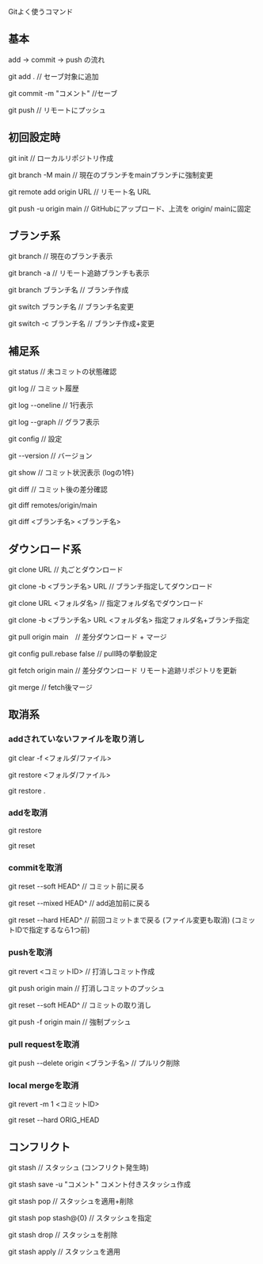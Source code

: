 Gitよく使うコマンド

## 基本
add -> commit -> push の流れ

git add . // セーブ対象に追加


git commit -m "コメント" //セーブ

git push // リモートにプッシュ

## 初回設定時

git init // ローカルリポジトリ作成

git branch -M main // 現在のブランチをmainブランチに強制変更

git remote add origin URL // リモート名 URL

git push -u origin main // GitHubにアップロード、上流を origin/
mainに固定

## ブランチ系

git branch // 現在のブランチ表示

git branch -a // リモート追跡ブランチも表示

git branch ブランチ名 // ブランチ作成

git switch ブランチ名 // ブランチ名変更

git switch -c ブランチ名 // ブランチ作成+変更


## 補足系

git status // 未コミットの状態確認

git log // コミット履歴

git log --oneline // 1行表示

git log --graph // グラフ表示

git config // 設定

git --version // バージョン

git show // コミット状況表示 (logの1件)

git diff // コミット後の差分確認

git diff remotes/origin/main

git diff <ブランチ名> <ブランチ名>

## ダウンロード系

git clone URL // 丸ごとダウンロード

git clone -b <ブランチ名> URL // ブランチ指定してダウンロード

git clone URL <フォルダ名> // 指定フォルダ名でダウンロード

git clone -b <ブランチ名> URL <フォルダ名> 指定フォルダ名+ブランチ指定

git pull origin main　// 差分ダウンロード + マージ

git config pull.rebase false // pull時の挙動設定

git fetch origin main // 差分ダウンロード リモート追跡リポジトリを更新

git merge // fetch後マージ

## 取消系

### addされていないファイルを取り消し

git clear -f <フォルダ/ファイル>

git restore <フォルダ/ファイル>

git restore .

### addを取消

git restore

git reset

### commitを取消

git reset --soft HEAD^ // コミット前に戻る

git reset --mixed HEAD^ // add追加前に戻る

git reset --hard HEAD^ // 前回コミットまで戻る (ファイル変更も取消)
(コミットIDで指定するなら1つ前)

### pushを取消

git revert <コミットID> // 打消しコミット作成

git push origin main // 打消しコミットのプッシュ

git reset --soft HEAD^ // コミットの取り消し

git push -f origin main // 強制プッシュ

### pull requestを取消

git push --delete origin <ブランチ名> // プルリク削除


### local mergeを取消

git revert -m 1 <コミットID>

git reset --hard ORIG_HEAD


## コンフリクト

git stash // スタッシュ (コンフリクト発生時)

git stash save -u "コメント" コメント付きスタッシュ作成


git stash pop // スタッシュを適用+削除

git stash pop stash@{0} // スタッシュを指定

git stash drop // スタッシュを削除

git stash apply // スタッシュを適用
